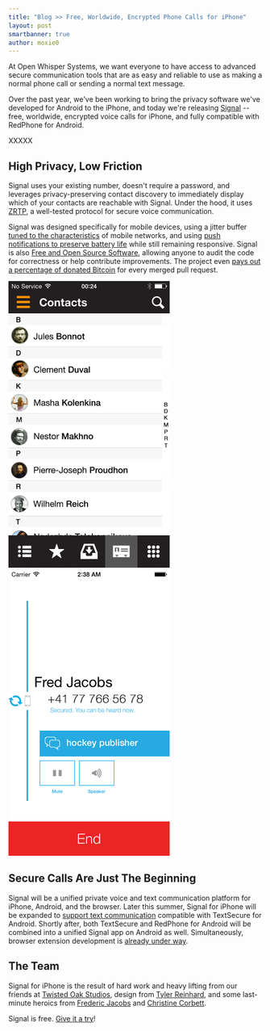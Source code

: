 ```yaml
---
title: "Blog >> Free, Worldwide, Encrypted Phone Calls for iPhone"
layout: post
smartbanner: true
author: moxie0
---
```


At Open Whisper Systems, we want everyone to have access to advanced secure communication tools that
are as easy and reliable to use as making a normal phone call or sending a normal text message.

Over the past year, we've been working to bring the privacy software we've developed for Android to the iPhone,
and today we're releasing [Signal](https://itunes.apple.com/app/id874139669) -- free, worldwide, encrypted
voice calls for iPhone, and fully compatible with RedPhone for Android.

XXXXX

## High Privacy, Low Friction

Signal uses your existing number, doesn't require a password, and leverages privacy-preserving contact discovery to
immediately display which of your contacts are reachable with Signal.  Under the hood, it uses
[ZRTP](http://tools.ietf.org/html/rfc6189), a well-tested protocol for secure voice communication.

Signal was designed specifically for mobile devices, using a jitter buffer
[tuned to the characteristics](/blog/client-side-audio-quality) of mobile networks, and using
[push notifications to preserve battery life](/blog/low-latency-switching) while still remaining responsive.
Signal is also [Free and Open Source Software](https://github.com/WhisperSystems/Signal-iOS), allowing anyone to audit
the code for correctness or help contribute improvements.  The project even
[pays out a percentage of donated Bitcoin](/blog/bithub) for every merged pull request.

<img src="/blog/images/signal-faces.png" alt="Signal contacts page, showing faces of your contacts" class="nice-up"/>
<img src="/blog/images/signal-incall.png" alt="Signal app making a call" class="nice"/>

## Secure Calls Are Just The Beginning

Signal will be a unified private voice and text communication platform for iPhone, Android, and the browser.
Later this summer, Signal for iPhone will be expanded to
[support text communication](https://github.com/WhisperSystems/TextSecure-iOS) compatible with TextSecure for Android.
Shortly after, both TextSecure and RedPhone for Android will be combined into a unified Signal app on Android as well.
Simultaneously, browser extension development is [already under way](https://github.com/whispersystems/TextSecure-Browser).

## The Team

Signal for iPhone is the result of hard work and heavy lifting from our friends at
[Twisted Oak Studios](http://twistedoakstudios.com/), design
from [Tyler Reinhard](https://twitter.com/abolishme), and some last-minute heroics from
[Frederic Jacobs](https://twitter.com/FredericJacobs) and [Christine Corbett](https://twitter.com/corbett).

Signal is free.  [Give it a try](https://itunes.apple.com/app/id874139669)!
